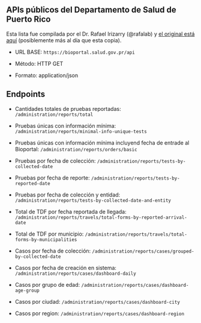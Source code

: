 ## APIs públicos del Departamento de Salud de Puerto Rico

Esta lista fue compilada por el Dr. Rafael Irizarry (@rafalab) y 
[el original está aquí](https://github.com/rafalab/pr-covid/blob/master/dashboard/apis.md)
(posiblemente más al día que esta copia).

* URL BASE: ```https://bioportal.salud.gov.pr/api```

* Método: HTTP GET

* Formato: application/json

## Endpoints
* Cantidades totales de pruebas reportadas:
```/administration/reports/total```

* Pruebas únicas con información mínima:
```/administration/reports/minimal-info-unique-tests```

* Pruebas únicas con información mínima incluyend fecha de entrade al Bioportal:
```/administration/reports/orders/basic```

* Pruebas por fecha de colección:
```/administration/reports/tests-by-collected-date```

* Pruebas por fecha de reporte:
```/administration/reports/tests-by-reported-date```

* Pruebas por fecha de colección y entidad:
```/administration/reports/tests-by-collected-date-and-entity```

* Total de TDF por fecha reportada de llegada:
```/administration/reports/travels/total-forms-by-reported-arrival-date```

* Total de TDF por municipio:
```/administration/reports/travels/total-forms-by-municipalities```

* Casos por fecha de colección:
```/administration/reports/cases/grouped-by-collected-date```

* Casos por fecha de creación en sistema:
```/administration/reports/cases/dashboard-daily```

* Casos por grupo de edad:
```/administration/reports/cases/dashboard-age-group```

* Casos por ciudad:
```/administration/reports/cases/dashboard-city```

* Casos por region:
```/administration/reports/cases/dashboard-region```